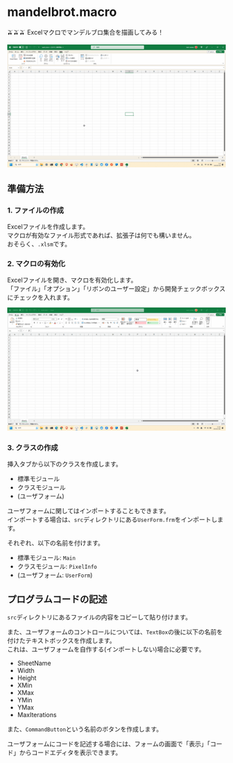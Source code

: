 # mandelbrot.macro

🫒🫒🫒 Excelマクロでマンデルブロ集合を描画してみる！  

![成果物](./docs/img/fruit.gif)  

## 準備方法

### 1. ファイルの作成

Excelファイルを作成します。  
マクロが有効なファイル形式であれば、拡張子は何でも構いません。  
おそらく、`.xlsm`です。  

### 2. マクロの有効化

Excelファイルを開き、マクロを有効化します。  
「ファイル」「オプション」「リボンのユーザー設定」から開発チェックボックスにチェックを入れます。  

![マクロの有効化](./docs/img/マクロの有効化.gif)  

### 3. クラスの作成

挿入タブから以下のクラスを作成します。  

- 標準モジュール
- クラスモジュール
- (ユーザフォーム)

ユーザフォームに関してはインポートすることもできます。  
インポートする場合は、`src`ディレクトリにある`UserForm.frm`をインポートします。  

それぞれ、以下の名前を付けます。  

- 標準モジュール: `Main`
- クラスモジュール: `PixelInfo`
- (ユーザフォーム: `UserForm`)

## プログラムコードの記述

`src`ディレクトリにあるファイルの内容をコピーして貼り付けます。  

また、ユーザフォームのコントロールについては、`TextBox`の後に以下の名前を付けたテキストボックスを作成します。  
これは、ユーザフォームを自作する(インポートしない)場合に必要です。  

- SheetName
- Width
- Height
- XMin
- XMax
- YMin
- YMax
- MaxIterations

また、`CommandButton`という名前のボタンを作成します。  

ユーザフォームにコードを記述する場合には、フォームの画面で「表示」「コード」からコードエディタを表示できます。  
